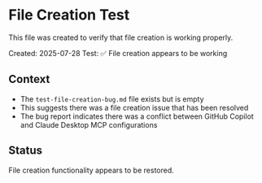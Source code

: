 # File Creation Test

This file was created to verify that file creation is working properly.

Created: 2025-07-28
Test: ✅ File creation appears to be working

## Context
- The `test-file-creation-bug.md` file exists but is empty
- This suggests there was a file creation issue that has been resolved
- The bug report indicates there was a conflict between GitHub Copilot and Claude Desktop MCP configurations

## Status
File creation functionality appears to be restored.
